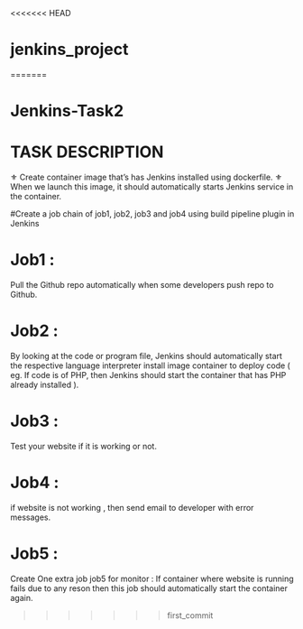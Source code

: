 <<<<<<< HEAD
# jenkins_project
=======
# Jenkins-Task2

# TASK DESCRIPTION
⚜ Create container image that’s has Jenkins installed using dockerfile. 
⚜ When we launch this image, it should automatically starts Jenkins service in the container.

#Create a job chain of job1, job2, job3 and job4 using build pipeline plugin in Jenkins

# Job1 :
Pull the Github repo automatically when some developers push repo to Github.

# Job2 :
By looking at the code or program file, Jenkins should automatically start the respective language interpreter install image container to deploy code ( eg. If code is of PHP, then Jenkins should start the container that has PHP already installed ).

# Job3 :
Test your website if it is working or not.

# Job4 :
if website is not working , then send email to developer with error messages.

# Job5 :
Create One extra job job5 for monitor : If container where website is running fails due to any reson then this job should automatically start the container again.
>>>>>>> first_commit
